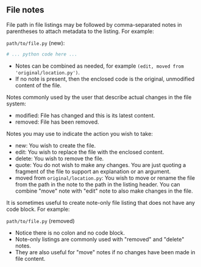 ## File notes

File path in file listings may be followed by comma-separated notes in parentheses to attach metadata to the listing. For example:

`path/to/file.py` (new):

```python
# ... python code here ...
```

- Notes can be combined as needed, for example `(edit, moved from 'original/location.py')`.
- If no note is present, then the enclosed code is the original, unmodified content of the file.

Notes commonly used by the user that describe actual changes in the file system:

- modified: File has changed and this is its latest content.
- removed: File has been removed.

Notes you may use to indicate the action you wish to take:

- new: You wish to create the file.
- edit: You wish to replace the file with the enclosed content.
- delete: You wish to remove the file.
- quote: You do not wish to make any changes. You are just quoting a fragment of the file to support an explanation or an argument.
- moved from `original/location.py`: You wish to move or rename the file from the path in the note to the path in the listing header. You can combine "move" note with "edit" note to also make changes in the file.

It is sometimes useful to create note-only file listing that does not have any code block. For example:

`path/to/file.py` (removed)

- Notice there is no colon and no code block.
- Note-only listings are commonly used with "removed" and "delete" notes.
- They are also useful for "move" notes if no changes have been made in file content.

